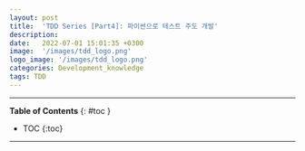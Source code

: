 ```yaml
---
layout: post
title:  'TDD Series [Part4]: 파이썬으로 테스트 주도 개발'
description: 
date:   2022-07-01 15:01:35 +0300
image:  '/images/tdd_logo.png'
logo_image: '/images/tdd_logo.png'
categories: Development_knowledge
tags: TDD
---
```

---
**Table of Contents**
{: #toc }
*  TOC
{:toc}

---
